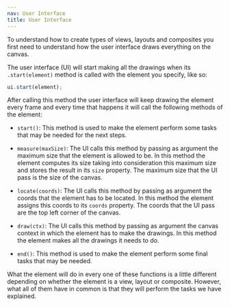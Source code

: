 ```yaml
---
nav: User Interface
title: User Interface
---
```


To understand how to create types of views, layouts and composites you first need to understand how the user interface draws everything on the canvas.

The user interface (UI) will start making all the drawings when its `.start(element)` method is called with the element you specify, like so:

```javascript
ui.start(element);
```

After calling this method the user interface will keep drawing the element every frame and every time that happens it will call the following methods of the element:

- `start()`: This method is used to make the element perform some tasks that may be needed for the next steps.

- `measure(maxSize)`: The UI calls this method by passing as argument the maximum size that the element is allowed to be. In this method the element computes its size taking into consideration this maximum size and stores the result in its `size` property. The maximum size that the UI pass is the size of the canvas.

- `locate(coords)`: The UI calls this method by passing as argument the coords that the element has to be located. In this method the element assigns this coords to its `coords` property. The coords that the UI pass are the top left corner of the canvas.

- `draw(ctx)`: The UI calls this method by passing as argument the canvas context in which the element has to make the drawings. In this method the element makes all the drawings it needs to do.

- `end()`: This method is used to make the element perform some final tasks that may be needed.

What the element will do in every one of these functions is a little different depending on whether the element is a view, layout or composite. However, what all of them have in common is that they will perform the tasks we have explained.
